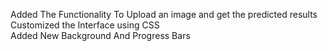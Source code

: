 Added The Functionality To Upload an image and get the predicted results <br>
Customized the Interface using CSS <br>
Added New Background And Progress Bars<br>
